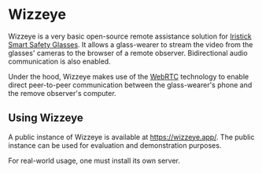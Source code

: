 Wizzeye
========

Wizzeye is a very basic open-source remote assistance solution for
[Iristick Smart Safety Glasses](https://iristick.com).  It allows a glass-wearer
to stream the video from the glasses' cameras to the browser of a remote
observer.  Bidirectional audio communication is also enabled.

Under the hood, Wizzeye makes use of the [WebRTC](https://webrtc.org/)
technology to enable direct peer-to-peer communication between the
glass-wearer's phone and the remove observer's computer.


Using Wizzeye
--------------

A public instance of Wizzeye is available at <https://wizzeye.app/>.
The public instance can be used for evaluation and demonstration purposes.

For real-world usage, one must install its own server.
